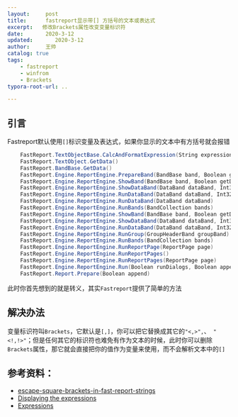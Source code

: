```yaml
---
layout:     post
title:      fastreport显示带[] 方括号的文本或表达式
excerpt:   修改Brackets属性改变变量标识符
date:       2020-3-12
updated:       2020-3-12
author:     王帅
catalog: true
tags:
    - fastreport
    - winfrom
    - Brackets
typora-root-url: ..

---
```


## 引言

Fastreport默认使用`[]`标识变量及表达式，如果你显示的文本中有方括号就会报错

```c#
    FastReport.TextObjectBase.CalcAndFormatExpression(String expression,Int32 expressionIndex)
    FastReport.TextObject.GetData()
    FastReport.BandBase.GetData()
    FastReport.Engine.ReportEngine.PrepareBand(BandBase band, Boolean getData)        	FastReport.Engine.ReportEngine.ShowBandToPreparedPages(BandBase band, Boolean getData)
    FastReport.Engine.ReportEngine.ShowBand(BandBase band, Boolean getData)
    FastReport.Engine.ReportEngine.ShowDataBand(DataBand dataBand, Int32 rowCount)
    FastReport.Engine.ReportEngine.RunDataBand(DataBand dataBand, Int32 rowCount, Boolean keepFirstRow, Boolean keepLastRow)
    FastReport.Engine.ReportEngine.RunDataBand(DataBand dataBand)
    FastReport.Engine.ReportEngine.RunBands(BandCollection bands)       FastReport.Engine.ReportEngine.RenderOuterSubreports(BandBase parentBand)
    FastReport.Engine.ReportEngine.ShowBand(BandBase band, Boolean getData)
    FastReport.Engine.ReportEngine.ShowDataBand(DataBand dataBand, Int32 rowCount)
    FastReport.Engine.ReportEngine.RunDataBand(DataBand dataBand, Int32 rowCount, Boolean keepFirstRow, Boolean keepLastRow)    FastReport.Engine.ReportEngine.ShowGroupTree(GroupTreeItem root)     FastReport.Engine.ReportEngine.ShowGroupTree(GroupTreeItem root)
    FastReport.Engine.ReportEngine.RunGroup(GroupHeaderBand groupBand)
    FastReport.Engine.ReportEngine.RunBands(BandCollection bands)
    FastReport.Engine.ReportEngine.RunReportPage(ReportPage page)
    FastReport.Engine.ReportEngine.RunReportPages()
    FastReport.Engine.ReportEngine.RunReportPages(ReportPage page)
    FastReport.Engine.ReportEngine.Run(Boolean runDialogs, Boolean append, Boolean resetDataState, ReportPage page)
    FastReport.Report.Prepare(Boolean append)
```

此时你首先想到的就是转义，其实`Fastreport`提供了简单的方法

## 解决办法

变量标识符叫`Brackets`，它默认是`[,]`，你可以把它替换成其它的`"<,>",`、` "<!,!>"`；但是任何其它的标识符也难免有作为文本的时候，此时你可以删除`Brackets`属性，那它就会直接把你的值作为变量来使用，而不会解析文本中的`[]`

## 参考资料：

* [escape-square-brackets-in-fast-report-strings](https://stackoverflow.com/questions/12636732/escape-square-brackets-in-fast-report-strings)
* [Displaying the expressions](https://www.fast-report.com/documentation/UserManFrNET-en/index.html?textobjectexpressions.htm)
* [Expressions](https://fastreports.github.io/FastReport.Documentation/Expressions.html)

